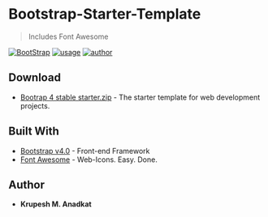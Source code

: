 # Bootstrap-Starter-Template
>Includes Font Awesome

[![BootStrap](https://img.shields.io/badge/Bootstrap%20Template-Download-orange.svg)](https://github.com/krupeshanadkat/Bootstrap-starter-template)
[![usage](https://img.shields.io/badge/Usage-Offline-green.svg)](https://github.com/krupeshanadkat/Bootstrap-starter-template)
[![author](https://img.shields.io/badge/Author-Krupesh%20Anadkat-blue.svg)](https://github.com/krupeshanadkat)


## Download
* [Bootrap 4 stable starter.zip](https://github.com/krupeshanadkat/Bootstrap-starter-template/blob/master/Bootrap%204%20stable%20starter.zip?raw=true) - The starter template for web development projects.


## Built With

* [Bootstrap v4.0](https://getbootstrap.com/) - Front-end Framework
* [Font Awesome](https://fontawesome.com/) - Web-Icons. Easy. Done.


## Author

* **Krupesh M. Anadkat**
